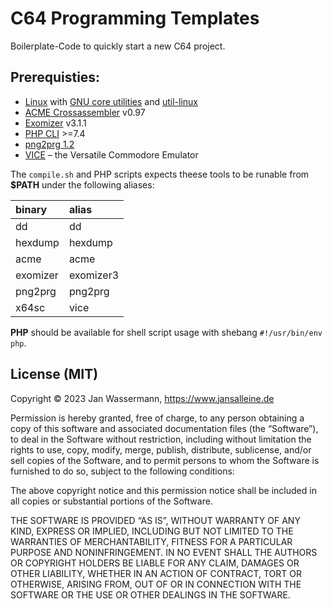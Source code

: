 # C64 Programming Templates

Boilerplate-Code to quickly start a new C64 project.

## Prerequisties:

 - [Linux](https://www.linux.org/pages/download/) with [GNU core utilities](https://www.gnu.org/software/coreutils/) and [util-linux](https://github.com/util-linux/util-linux)
 - [ACME Crossassembler](https://sourceforge.net/projects/acme-crossass/) v0.97
 - [Exomizer](https://csdb.dk/release/?id=204524) v3.1.1
 - [PHP CLI](https://www.php.net/downloads.php) >=7.4
 - [png2prg 1.2](https://csdb.dk/release/?id=220484)
 - [VICE](https://vice-emu.sourceforge.io/) – the Versatile Commodore Emulator

The `compile.sh` and PHP scripts expects theese tools to be runable from **$PATH** under the following aliases:

| binary   | alias     |
| :------- | :-------- |
| dd       | dd        |
| hexdump  | hexdump   |
| acme     | acme      |
| exomizer | exomizer3 |
| png2prg  | png2prg   |
| x64sc    | vice      |

 **PHP** should be available for shell script usage with shebang `#!/usr/bin/env php`.

## License (MIT)

Copyright © 2023 Jan Wassermann, https://www.jansalleine.de

Permission is hereby granted, free of charge, to any person obtaining a copy of this software and associated documentation files (the “Software”), to deal in the Software without restriction, including without limitation the rights to use, copy, modify, merge, publish, distribute, sublicense, and/or sell copies of the Software, and to permit persons to whom the Software is furnished to do so, subject to the following conditions:

The above copyright notice and this permission notice shall be included in all copies or substantial portions of the Software.

THE SOFTWARE IS PROVIDED “AS IS”, WITHOUT WARRANTY OF ANY KIND, EXPRESS OR IMPLIED, INCLUDING BUT NOT LIMITED TO THE WARRANTIES OF MERCHANTABILITY, FITNESS FOR A PARTICULAR PURPOSE AND NONINFRINGEMENT. IN NO EVENT SHALL THE AUTHORS OR COPYRIGHT HOLDERS BE LIABLE FOR ANY CLAIM, DAMAGES OR OTHER LIABILITY, WHETHER IN AN ACTION OF CONTRACT, TORT OR OTHERWISE, ARISING FROM, OUT OF OR IN CONNECTION WITH THE SOFTWARE OR THE USE OR OTHER DEALINGS IN THE SOFTWARE.
